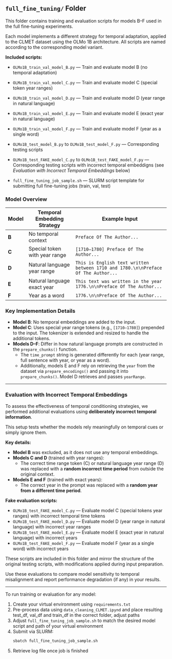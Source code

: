## `full_fine_tuning/` Folder

This folder contains training and evaluation scripts for models B–F used in the full fine-tuning experiments.

Each model implements a different strategy for temporal adaptation, applied to the CLMET dataset using the OLMo 1B architecture. All scripts are named according to the corresponding model variant.

**Included scripts:**

- `OLMo1B_train_val_model_B.py` — Train and evaluate model B (no temporal adaptation)  
- `OLMo1B_train_val_model_C.py` — Train and evaluate model C (special token year ranges)  
- `OLMo1B_train_val_model_D.py` — Train and evaluate model D (year range in natural language)  
- `OLMo1B_train_val_model_E.py` — Train and evaluate model E (exact year in natural language)  
- `OLMo1B_train_val_model_F.py` — Train and evaluate model F (year as a single word)  

- `OLMo1B_test_model_B.py` to `OLMo1B_test_model_F.py` — Corresponding testing scripts
- `OLMo1B_test_FAKE_model_C.py` to `OLMo1B_test_FAKE_model_F.py` — Corresponding testing scripts with incorrect temporal embeddigns (see *Evaluation with Incorrect Temporal Embeddings* below)
- `full_fine_tuning_job_sample.sh` — SLURM script template for submitting full fine-tuning jobs (train, val, test)

### Model Overview

| Model | Temporal Embedding Strategy | Example Input |
|-------|------------------------------|----------------|
| **B** | No temporal context | `Preface Of The Author...` |
| **C** | Special token with year range | `[1710–1780] Preface Of The Author...` |
| **D** | Natural language year range | `This is English text written between 1710 and 1780.\n\nPreface Of The Author...` |
| **E** | Natural language exact year | `This text was written in the year 1776.\n\nPreface Of The Author...` |
| **F** | Year as a word | `1776.\n\nPreface Of The Author...` |

### Key Implementation Details

- **Model B**: No temporal embeddings are added to the input.
- **Model C**: Uses special year range tokens (e.g., `[1710–1780]`) prepended to the input. The tokenizer is extended and resized to handle the additional tokens.
- **Models D–F**: Differ in how natural language prompts are constructed in the `prepare_chunks()` function.
  - The `time_prompt` string is generated differently for each (year range, full sentence with year, or year as a word).
  - Additionally, models E and F rely on retrieving the `year` from the dataset via `prepare_encodings()` and passing it into `prepare_chunks()`. Model D retrieves and passes `yearRange`.


---

### Evaluation with Incorrect Temporal Embeddings

To assess the effectiveness of temporal conditioning strategies, we performed additional evaluations using **deliberately incorrect temporal information**.

This setup tests whether the models rely meaningfully on temporal cues or simply ignore them.

**Key details:**

- **Model B** was excluded, as it does not use any temporal embeddings.
- **Models C and D** (trained with year ranges):
  - The correct time range token (C) or natural language year range (D) was replaced with a **random incorrect time period** from outside the original context.
- **Models E and F** (trained with exact years):
  - The correct year in the prompt was replaced with a **random year from a different time period**.

**Fake evaluation scripts:**

- `OLMo1B_test_FAKE_model_C.py`  — Evaluate model C (special tokens year ranges)  with incorrect temporal time tokens
- `OLMo1B_test_FAKE_model_D.py`  — Evaluate model D (year range in natural language)  with incorrect year ranges
- `OLMo1B_test_FAKE_model_E.py`  — Evaluate model E (exact year in natural language)  with incorrect years
- `OLMo1B_test_FAKE_model_F.py`  — Evaluate model F (year as a single word)  with incorrect years


These scripts are included in this folder and mirror the structure of the original testing scripts, with modifications applied during input preparation.

Use these evaluations to compare model sensitivity to temporal misalignment and report performance degradation (if any) in your results.

---


To run training or evaluation for any model:

1. Create your virtual environment using `requirements.txt`
2. Pre-process data using `data_cleaning_CLMET.ipynd` and place resulting test_df, val_df and train_df in the correct folder, adjust paths
3. Adjust `full_fine_tuning_job_sample.sh` to match the desired model script and path of your virtual environment
4. Submit via SLURM:  
   ```bash
   sbatch full_fine_tuning_job_sample.sh
5. Retrieve log file once job is finished

